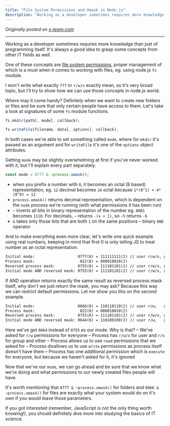 ```yaml
---
title: "File System Permissions and Umask in Node.js"
description: "Working as a developer sometimes requires more knowledge than just of programming itself. It's always a good idea to grasp some concepts from other IT fields as well. One of these concepts are file system permissions, proper management of which is a must when it comes to working with files, eg. using node.js fs module."
---
```


_Originally posted on [x-team.com](https://x-team.com/blog/file-system-permissions-umask-node-js/)_

---

Working as a developer sometimes requires more knowledge than just of programming itself. It's always a good idea to grasp some concepts from other IT fields as well.

One of these concepts are [file system permissions](http://en.wikipedia.org/wiki/File_system_permissions), proper management of which is a must when it comes to working with files, eg. using node.js `fs` module.

I won't write what exactly `777` or `r/w/x` exactly mean, as it's very broad topic, but I'll try to show how we can use those concepts in node.js world.

Where may it come handy? Definitely when we want to create new folders or files and be sure that only certain people have access to them. Let's take a look at signatures of some `fs` module functions.

```js
fs.mkdir(path[, mode], callback);
```

```js
fs.writeFile(filename, data[, options], callback);
```

In both cases we're able to set something called `mode`, where for `mkdir` it's passed as an argument and for `writeFile` it's one of the `options` object attributes.

Getting `mode` may be slightly overwhelming at first if you've never worked with it, but I'll explain every part separately.

```js
const mode = 0777 & ~process.umask();
```

- when you prefix a number with `0`, it becomes an octal (8 based) representation, eg. `12` decimal becomes `14` octal because `1*(8^1) + 4*(8^0) = 12`
- `process.umask()` returns decimal representation, which is dependent on the `node` process we're running (with what permissions it has been run)
- `~` inverts all bits in binary representation of the number eg. `0001` becomes `1110`. For decimals, `~` returns `-(x + 1)`, so `~5` returns `-6`
- `&` takes only those bits that are both `1` on the same positions – binary `AND` operator

And to make everything even more clear, let's write one quick example using real numbers, keeping in mind that first 0 is only telling JS to treat number as an octal representation.

```txt
Initial mode:                   0777(8) = 111111111(2) // user r/w/x, group r/w/x, other r/w/x
Process mask:                    022(8) = 000010010(2)
Reversed process mask:          0755(8) = 111101101(2) // user r/w/x, group r/x,   other r/x
Initial mode AND reversed mask: 0755(8) = 111101101(2) // user r/w/x, group r/x,   other r/x
```

If AND operation returns exactly the same result as reversed process mask itself, why don't we just return the mask, you may ask? Because this way we can restrict default permissions. Let me show you this on the second example.

```txt
Initial mode:                   0666(8) = 110110110(2) // user r/w,   group r/w, other r/w
Process mask:                    022(8) = 000010010(2)
Reversed process mask:          0755(8) = 111101101(2) // user r/w/x, group r/x, other r/x
Initial mode AND reversed mask: 0644(8) = 110100100(2) // user r/w,   group r,   other r
```

Here we've got `0664` instead of `0755` as our mode. Why is that?
– We've asked for `r/w` permissions for everyone
 – Process has `r/w/x` for user and `r/x` for group and other
 – Process allows us to use `read` permissions that we asked for
 – Process disallows us to use `write` permissions as process itself doesn't have them
 – Process has one additional permission which is `execute` for everyone, but because we haven't asked for it, it's ignored

Now that we've our `mode`, we can go ahead and be sure that we know what we're doing and what permissions to our newly created files people will have.

It's worth mentioning that `0777 & ~process.umask()` for folders and `0666 & ~process.umask()` for files are exactly what your system would do on it's own if you would leave those parameters.

If you got interested (remember, JavaScript is not the only thing worth knowing!), you should definitely dive more into studying the basics of IT science.

